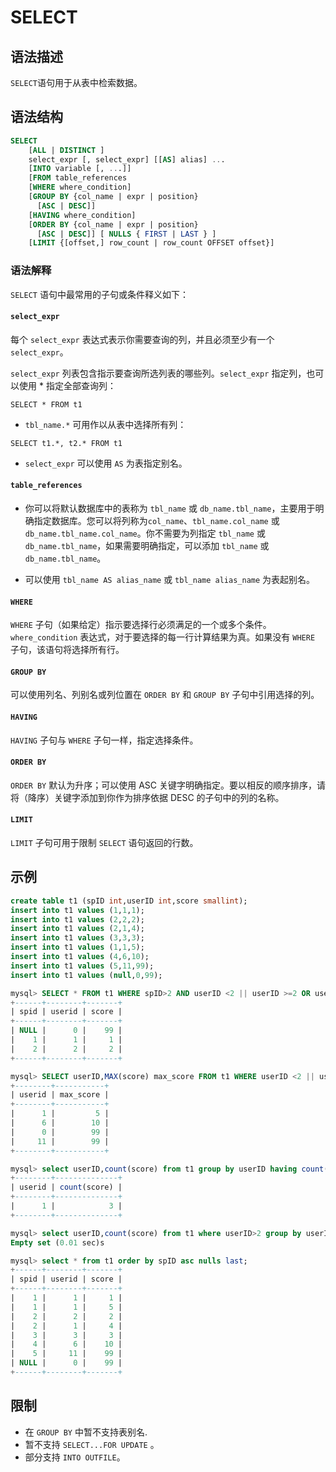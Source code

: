 # **SELECT**

## **语法描述**

`SELECT`语句用于从表中检索数据。

## **语法结构**

``` sql
SELECT
    [ALL | DISTINCT ]
    select_expr [, select_expr] [[AS] alias] ...
    [INTO variable [, ...]]
    [FROM table_references
    [WHERE where_condition]
    [GROUP BY {col_name | expr | position}
      [ASC | DESC]]
    [HAVING where_condition]
    [ORDER BY {col_name | expr | position}
      [ASC | DESC]] [ NULLS { FIRST | LAST } ]
    [LIMIT {[offset,] row_count | row_count OFFSET offset}]
```

### 语法解释

`SELECT` 语句中最常用的子句或条件释义如下：

#### `select_expr`

每个 `select_expr` 表达式表示你需要查询的列，并且必须至少有一个 `select_expr`。

`select_expr` 列表包含指示要查询所选列表的哪些列。`select_expr` 指定列，也可以使用 * 指定全部查询列：

```
SELECT * FROM t1
```

- `tbl_name.*` 可用作以从表中选择所有列：

```
SELECT t1.*, t2.* FROM t1
```

- `select_expr` 可以使用 `AS` 为表指定别名。

#### `table_references`

- 你可以将默认数据库中的表称为 `tbl_name` 或 `db_name.tbl_name`，主要用于明确指定数据库。您可以将列称为`col_name`、`tbl_name.col_name` 或 `db_name.tbl_name.col_name`。你不需要为列指定 `tbl_name` 或 `db_name.tbl_name`，如果需要明确指定，可以添加 `tbl_name` 或 `db_name.tbl_name`。

- 可以使用 `tbl_name AS alias_name` 或 `tbl_name alias_name` 为表起别名。

#### `WHERE`

`WHERE` 子句（如果给定）指示要选择行必须满足的一个或多个条件。 `where_condition` 表达式，对于要选择的每一行计算结果为真。如果没有 `WHERE` 子句，该语句将选择所有行。

#### `GROUP BY`

可以使用列名、列别名或列位置在 `ORDER BY` 和 `GROUP BY` 子句中引用选择的列。

#### `HAVING`

`HAVING` 子句与 `WHERE` 子句一样，指定选择条件。

#### `ORDER BY`

`ORDER BY` 默认为升序；可以使用 ASC 关键字明确指定。要以相反的顺序排序，请将（降序）关键字添加到你作为排序依据 DESC 的子句中的列的名称。

#### `LIMIT`

`LIMIT` 子句可用于限制 `SELECT` 语句返回的行数。

## **示例**

```sql
create table t1 (spID int,userID int,score smallint);
insert into t1 values (1,1,1);
insert into t1 values (2,2,2);
insert into t1 values (2,1,4);
insert into t1 values (3,3,3);
insert into t1 values (1,1,5);
insert into t1 values (4,6,10);
insert into t1 values (5,11,99);
insert into t1 values (null,0,99);

mysql> SELECT * FROM t1 WHERE spID>2 AND userID <2 || userID >=2 OR userID < 2 LIMIT 3;
+------+--------+-------+
| spid | userid | score |
+------+--------+-------+
| NULL |      0 |    99 |
|    1 |      1 |     1 |
|    2 |      2 |     2 |
+------+--------+-------+

mysql> SELECT userID,MAX(score) max_score FROM t1 WHERE userID <2 || userID > 3 GROUP BY userID ORDER BY max_score;
+--------+-----------+
| userid | max_score |
+--------+-----------+
|      1 |         5 |
|      6 |        10 |
|      0 |        99 |
|     11 |        99 |
+--------+-----------+

mysql> select userID,count(score) from t1 group by userID having count(score)>1 order by userID;
+--------+--------------+
| userid | count(score) |
+--------+--------------+
|      1 |            3 |
+--------+--------------+

mysql> select userID,count(score) from t1 where userID>2 group by userID having count(score)>1 order by userID;
Empty set (0.01 sec)s

mysql> select * from t1 order by spID asc nulls last;
+------+--------+-------+
| spid | userid | score |
+------+--------+-------+
|    1 |      1 |     1 |
|    1 |      1 |     5 |
|    2 |      2 |     2 |
|    2 |      1 |     4 |
|    3 |      3 |     3 |
|    4 |      6 |    10 |
|    5 |     11 |    99 |
| NULL |      0 |    99 |
+------+--------+-------+
```

## **限制**

- 在 `GROUP BY` 中暂不支持表别名.
- 暂不支持 `SELECT...FOR UPDATE` 。
- 部分支持 `INTO OUTFILE`。
